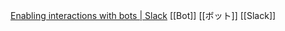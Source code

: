 
[Enabling interactions with bots | Slack](https://api.slack.com/bot-users)
[[Bot]] [[ボット]]
[[Slack]]